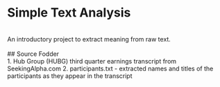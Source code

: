 # Simple Text Analysis
<br>
An introductory project to extract meaning from raw text.
<br> <br>
## Source Fodder
<br>
1. Hub Group (HUBG) third quarter earnings transcript from SeekingAlpha.com
2. participants.txt - extracted names and titles of the participants as they appear in the transcript
